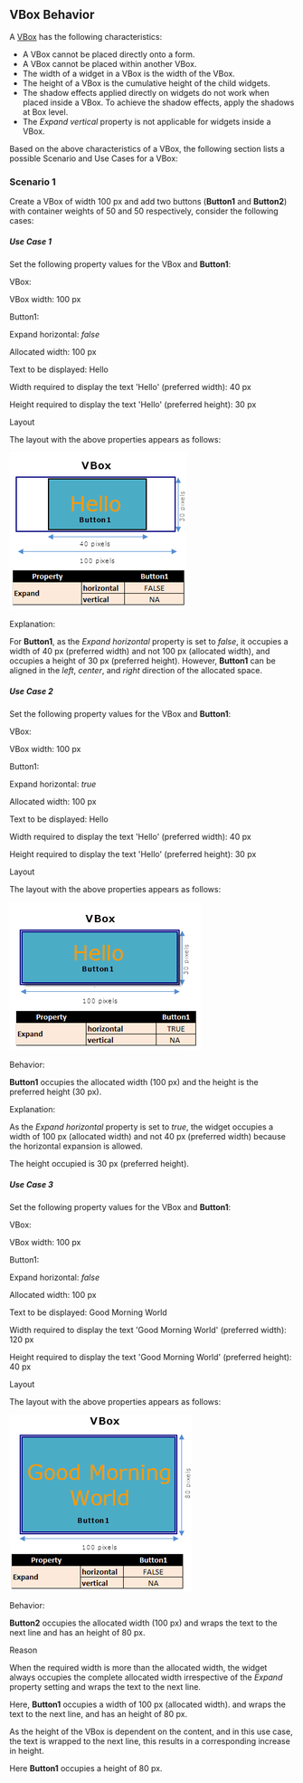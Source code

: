                               

VBox Behavior
-------------

A [VBox](VBox.md) has the following characteristics:

*   A VBox cannot be placed directly onto a form.
*   A VBox cannot be placed within another VBox.
*   The width of a widget in a VBox is the width of the VBox.
*   The height of a VBox is the cumulative height of the child widgets.
*   The shadow effects applied directly on widgets do not work when placed inside a VBox. To achieve the shadow effects, apply the shadows at Box level.
*   The _Expand vertical_ property is not applicable for widgets inside a VBox.

Based on the above characteristics of a VBox, the following section lists a possible Scenario and Use Cases for a VBox:

### Scenario 1

Create a VBox of width 100 px and add two buttons (**Button1** and **Button2**) with container weights of 50 and 50 respectively, consider the following cases:

##### Use Case 1

Set the following property values for the VBox and **Button1**:

VBox:

VBox width: 100 px

Button1:

Expand horizontal: _false_

Allocated width: 100 px

Text to be displayed: Hello

Width required to display the text 'Hello' (preferred width): 40 px

Height required to display the text 'Hello' (preferred height): 30 px

Layout

The layout with the above properties appears as follows:

![Button Expand horizontal false](Resources/Images/V-B-E--Hf.png)

Explanation:

For **Button1**, as the _Expand_ _horizontal_ property is set to _false_, it occupies a width of 40 px (preferred width) and not 100 px (allocated width), and occupies a height of 30 px (preferred height). However, **Button1** can be aligned in the _left_, _center_, and _right_ direction of the allocated space.

##### Use Case 2

Set the following property values for the VBox and **Button1**:

VBox:

VBox width: 100 px

Button1:

Expand horizontal: _true_

Allocated width: 100 px

Text to be displayed: Hello

Width required to display the text 'Hello' (preferred width): 40 px

Height required to display the text 'Hello' (preferred height): 30 px

Layout

The layout with the above properties appears as follows:

![Button with horizontal expand true](Resources/Images/V-B-E--Ht.png)

Behavior:

**Button1** occupies the allocated width (100 px) and the height is the preferred height (30 px).

Explanation:

As the _Expand horizontal_ property is set to _true_, the widget occupies a width of 100 px (allocated width) and not 40 px (preferred width) because the horizontal expansion is allowed.

The height occupied is 30 px (preferred height).

##### Use Case 3

Set the following property values for the VBox and **Button1**:

VBox:

VBox width: 100 px

Button1:

Expand horizontal: _false_

Allocated width: 100 px

Text to be displayed: Good Morning World

Width required to display the text 'Good Morning World' (preferred width): 120 px

Height required to display the text 'Good Morning World' (preferred height): 40 px

Layout

The layout with the above properties appears as follows:

![Large text with horizontal expand false](Resources/Images/V-B-E--Hf-LT.png)

Behavior:

**Button2** occupies the allocated width (100 px) and wraps the text to the next line and has an height of 80 px.

Reason

When the required width is more than the allocated width, the widget always occupies the complete allocated width irrespective of the _Expand_ property setting and wraps the text to the next line.

Here, **Button1** occupies a width of 100 px (allocated width). and wraps the text to the next line, and has an height of 80 px.

As the height of the VBox is dependent on the content, and in this use case, the text is wrapped to the next line, this results in a corresponding increase in height.

Here **Button1** occupies a height of 80 px.

